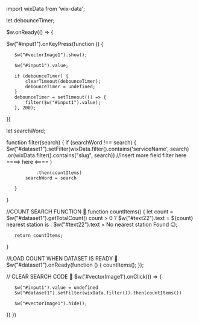 import wixData from 'wix-data';

let debounceTimer;

$w.onReady(() => {

   $w("#input1").onKeyPress(function () {

       $w("#vectorImage1").show();

       $w("#input1").value;

       if (debounceTimer) {
           clearTimeout(debounceTimer);
           debounceTimer = undefined;
       }
       debounceTimer = setTimeout(() => {
           filter($w("#input1").value);
       }, 200);

   })

   let searchWord;

   function filter(search) {
       if (searchWord !== search) {
           $w("#dataset1").setFilter(wixData.filter().contains('serviceName', search)
                   .or(wixData.filter().contains("slug", search))
                   //Insert more field filter here ====> here <====
               )

               .then(countItems)
           searchWord = search

       }

   }

   //COUNT SEARCH FUNCTION 🚀
   function countItems() {
       let count = $w("#dataset1").getTotalCount()
       count > 0 ? $w("#text22").text = ${count}  nearest station is : $w("#text22").text = No nearest station Found 😥;

       return countItems;
   }

   //LOAD COUNT WHEN DATASET IS READY 🎉
   $w("#dataset1").onReady(function () {
       countItems();
   });

   // CLEAR SEARCH CODE 🎉
   $w('#vectorImage1').onClick(() => {

       $w("#input1").value = undefined
       $w("#dataset1").setFilter(wixData.filter()).then(countItems())

       $w("#vectorImage1").hide();

   })
})
